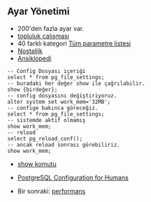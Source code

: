 ## Ayar Yönetimi

* 200'den fazla ayar var. 
* [topluluk çalışması](https://postgresqlco.nf/doc/en/param/)
* 40 farklı kategori [Tüm parametre listesi](https://tubitak-bilgem-yte.github.io/pg-yonetici/mydoc_parametreler.html)
* [Nostaljik](https://github.com/jberkus/annotated.conf/blob/master/extra.10.conf)
* [Ansiklopedi](https://pgpedia.info/ )

```
-- Config Dosyası içeriği
select * from pg_file_settings;
-- buradaki her değer show ile çağrılabilir.
show {birdeğer};
-- config dosyasını değiştiriyoruz.
alter system set work_mem='32MB';
-- confige bakınca göreceğiz.
select * from pg_file_settings;
-- sistemde aktif olmamış
show work_mem;
-- reload
select pg_reload_conf();
-- ancak reload sonrası görebiliriz.
show work_mem;

```


* [show komutu](https://www.postgresql.org/docs/11/sql-show.html)
* [PostgreSQL Configuration for Humans](https://www.youtube.com/watch?v=IFIXpm73qtk)

* Bir sonraki:
[performans](performans.md)
